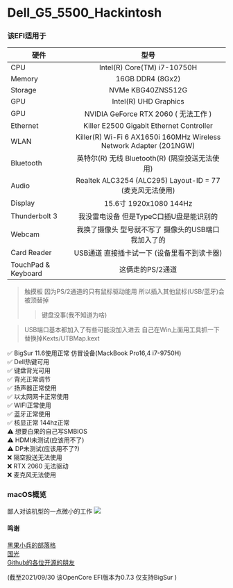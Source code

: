 # Dell_G5_5500_Hackintosh

### 该EFI适用于
|硬件|型号|
|-|:-------:|
|CPU|Intel(R) Core(TM) i7-10750H|
|Memory|16GB DDR4 (8Gx2)|
|Storage|NVMe KBG40ZNS512G|
|GPU|Intel(R) UHD Graphics|
|GPU|NVIDIA GeForce RTX 2060 ( 无法工作 ) |
|Ethernet|Killer E2500 Gigabit Ethernet Controller|
|WLAN|Killer(R) Wi-Fi 6 AX1650i 160MHz Wireless Network Adapter (201NGW)|
|Bluetooth|英特尔(R) 无线 Bluetooth(R) (隔空投送无法使用)|
|Audio|Realtek ALC3254 (ALC295) Layout-ID = 77 (麦克风无法使用)|
|Display|15.6寸 1920x1080 144Hz|
|Thunderbolt 3|我没雷电设备 但是TypeC口插U盘是能识别的|
|Webcam|我换了摄像头 型号就不写了 摄像头的USB端口我加入了的|
|Card Reader|USB通道 直接插卡试一下 (设备里看不到读卡器)|
|TouchPad & Keyboard|这俩走的PS/2通道|
> 触摸板 因为PS/2通道的只有鼠标驱动能用 所以插入其他鼠标(USB/蓝牙)会被顶替掉 
>> 键盘没事(我不知道为啥)

>  USB端口基本都加入了有些可能没加入进去 自己在Win上面用工具抓一下 替换掉Kexts/UTBMap.kext

✅ BigSur 11.6使用正常 仿冒设备(MackBook Pro16,4 i7-9750H)  
✅ Dell热键可用  
✅ 键盘背光可用  
✅ 背光正常调节  
✅ 扬声器正常使用  
✅ 以太网网卡正常使用  
✅ WIFI正常使用  
✅ 蓝牙正常使用  
✅ 核显正常 144hz正常  
⚠️ 想要白果的自己写SMBIOS  
⚠️ HDMI未测试(应该用不了)  
⚠️ DP未测试(应该用不了?)  
❌ 隔空投送无法使用  
❌ RTX 2060 无法驱动  
❌ 麦克风无法使用  

### macOS概览 
鄙人对该机型的一点微小的工作
![](https://s3.bmp.ovh/imgs/2021/09/e5b7b01c6a724619.png)

#### 鸣谢
[黑果小兵的部落格](https://blog.daliansky.net/)  
[国光](https://www.sqlsec.com/)  
[Github的各位开源的朋友](https://Github.com)  

(截至2021/09/30 该OpenCore EFI版本为0.7.3 仅支持BigSur )
